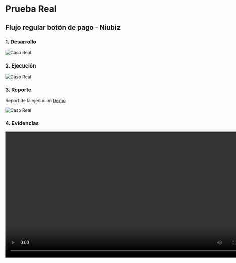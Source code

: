 # Prueba Real

## Flujo regular botón de pago - Niubiz

### 1. Desarrollo

![Caso Real](/images/caso/1.png)

### 2. Ejecución

![Caso Real](/images/caso/2.png)

### 3. Reporte

Report de la ejecución [Demo](https://fromeroc9.github.io/selenium-framework-doc/reports/generate/index.html/)

![Caso Real](/images/caso/3.png)

### 4. Evidencias

<video width="800" height="auto" controls>
  <source src="/images/videos/PagoWeb.feature.mp4" type="video/mp4">
</video>
